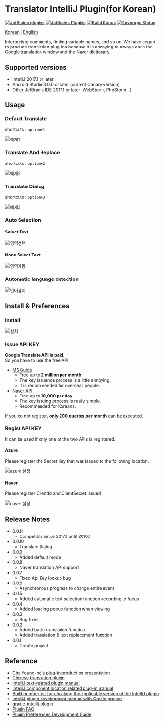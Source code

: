 # Translator IntelliJ Plugin(for Korean)

[![JetBrains plugins](https://img.shields.io/jetbrains/plugin/d/Translator.svg)]()
[![JetBrains Plugins](https://img.shields.io/jetbrains/plugin/v/Translator.svg)]()
[![Build Status](https://travis-ci.org/jojoldu/translator.svg?branch=master)](https://travis-ci.org/jojoldu/translator)
[![Coverage Status](https://coveralls.io/repos/github/jojoldu/translator/badge.svg?branch=master)](https://coveralls.io/github/jojoldu/translator?branch=master)

[Korean](./README.md) | [English](./README_EN.md)  

Interpreting comments, finding variable names, and so on.
We have begun to produce translation plug-ins because it is annoying to always open the Google translation window and the Naver dictionary.

## Supported versions

* IntelliJ 2017.1 or later
* Android Studio 3.0.0 or later (current Canary version)
* Other JetBrains IDE 2017.1 or later (WebStorm, PhpStorm ..)

## Usage

### Default Translate

shortcuts : ```option+1```

![예제1](./images/번역.gif)

### Translate And Replace

shortcuts : ```option+2```

![에제2](./images/변경.gif)

### Translate Dialog

shortcuts : ```option+3```

![예제3](./images/dialog.gif)


### Auto Selection

#### Select Text

![영역선택](./images/영역지정.gif)

#### None Select Text

![영역자동](./images/영역자동.gif)


### Automatic language detection

![언어감지](./images/언어감지.gif)


## Install & Preferences

### Install

![설치](./images/설치.png)

### Issue API KEY 

**Google Translate API is paid**.  
So you have to use the free API.

* [MS Guide](http://docs.microsofttranslator.com/text-translate.html)
  * Free up to **2 million per month**
  * The key issuance process is a little annoying.
  * It is recommended for overseas people.
* [Naver API](http://blog.naver.com/PostView.nhn?blogId=killkimno&logNo=220647426967)
  * Free up to **10,000 per day**
  * The key issuing process is really simple.
  * Recommended for Koreans.

If you do not register, **only 200 queries per month** can be executed.

### Regist API KEY

It can be used if only one of the two APIs is registered.

#### Azure  

Please register the Secret Key that was issued to the following location.

![azure 설정](./images/azure설정.png)

#### Naver  

Please register ClientId and ClientSecret issued

![naver 설정](./images/naver설정.png)

## Release Notes

* 0.0.14
  * Compatible since 2017.1 until 2018.1
* 0.0.10
  * Translate Dialog
* 0.0.9
  * Added default mode
* 0.0.8
  * Naver translation API support
* 0.0.7
  * Fixed Api Key lookup bug
* 0.0.6
  * Asynchronous progress to change entire event
* 0.0.5
  * Added automatic text selection function according to focus
* 0.0.4
  * Added loading popup function when viewing
* 0.0.3
  * Bug fixes
* 0.0.2
  * Added basic translation function
  * Added translation & text replacement function
* 0.0.1
  * Create project

## Reference

* [Cha Young-ho's plug-in production presentation](https://news.realm.io/kr/news/android-studio-plugin-development/)
* [Chinese translation plugin](https://github.com/YiiGuxing/TranslationPlugin)
* [IntelliJ text-related plugin manual](http://www.jetbrains.org/intellij/sdk/docs/tutorials/editor_basics/working_with_text.html)
* [IntelliJ component location related plug-in manual](http://www.jetbrains.org/intellij/sdk/docs/tutorials/editor_basics/coordinates_system.html)
* [Build number list for checking the applicable version of the IntelliJ plugin](https://www.jetbrains.com/intellij-repository/releases)
* [IntelliJ plugin development manual with Gradle project](http://www.jetbrains.org/intellij/sdk/docs/tutorials/build_system/prerequisites.html)
* [gradle-intellij-plugin](https://github.com/JetBrains/gradle-intellij-plugin)
* [Plugin FAQ](http://www.jetbrains.org/intellij/sdk/docs/faq.html)
* [Plugin Preferences Development Guide](http://corochann.com/intellij-plugin-development-introduction-applicationconfigurable-projectconfigurable-873.html)
